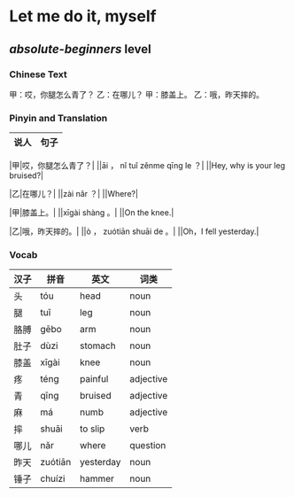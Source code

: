 # Let me do it, myself
## *absolute-beginners* level

### Chinese Text
甲：哎，你腿怎么青了？
乙：在哪儿？
甲：膝盖上。
乙：哦，昨天摔的。

### Pinyin and Translation
|说人|句子|
|----|----|

|甲|哎，你腿怎么青了？|
||āi ， nǐ tuǐ zěnme qīng le ？|
||Hey, why is your leg bruised?|

|乙|在哪儿？|
||zài nǎr ？|
||Where?|

|甲|膝盖上。|
||xīgài shàng 。|
||On the knee.|

|乙|哦，昨天摔的。|
||ò ， zuótiān shuāi de 。|
||Oh，I fell yesterday.|
### Vocab
|汉子|拼音|英文|词类|
|----|----|----|----|
|头|tóu|head|noun|
|腿|tuǐ|leg|noun|
|胳膊|gēbo|arm|noun|
|肚子|dùzi|stomach|noun|
|膝盖|xīgài|knee|noun|
|疼|téng|painful|adjective|
|青|qīng|bruised|adjective|
|麻|má|numb|adjective|
|摔|shuāi|to slip|verb|
|哪儿|nǎr|where|question|
|昨天|zuótiān|yesterday|noun|
|锤子|chuízi|hammer|noun|
